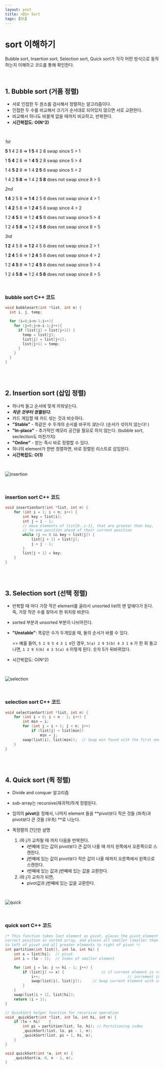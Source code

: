 ```yaml
---
layout: post
title: <DS> Sort 
tags: [DS]
---
```




# sort 이해하기

Bubble sort, Insertion sort, Selection sort, Quick sort가 각각 어떤 방식으로 동작하는지 이해하고 코드를 통해 확인한다. 

<br>

## 1. Bubble sort (거품 정렬)

- 서로 인접한 두 원소를 검사해서 정렬하는 알고리즘이다.
- 인접한 두 수를 비교해서 크기가 순서대로 되어있지 않으면 서로 교환한다. 
- 비교해서 하나도 바꿀게 없을 때까지 비교하고, 반복한다. 
- __시간복잡도: O(N^2)__

<br>

_1st_

__5 1__ 4 2 8 => __1 5__ 4 2 8	swap since 5 > 1

1 __5 4__ 2 8 => 1 __4 5__ 2 8	swap since 5 > 4

1 4 __5 2__ 8 => 1 4 __2 5__ 8	swap since 5 > 2

1 4 2 __5 8__ => 1 4 2 __5 8__	does not swap since 8 > 5

_2nd_

__1 4__ 2 5 8 => __1 4__ 2 5 8	does not swap since 4 > 1

1 __4 2__ 5 8 => 1 __2 4__ 5 8	swap since 4 > 2

1 2 __4 5__ 8 => 1 2 __4 5__ 8 does not swap since 5 > 4

1 2 4 __5 8__ => 1 2 4 __5 8__	does not swap since 8 > 5

_3rd_

__1 2__ 4 5 8 => __1 2__ 4 5 8	 does not swap since 2 > 1

1 __2 4__ 5 8 => 1 __2 4__ 5 8	does not swap since 4 > 2

1 2 __4 5__ 8 => 1 2 __4 5__ 8	does not swap since 5 > 4

1 2 4 __5 8__ => 1 2 4 __5 8__	does not swap since 8 > 5

<br>

### bubble sort C++ 코드

```c++
void bubblesort(int *list, int n) {
  int i, j, temp;

  for (i=0;i<n-1;i++){
    for (j=0;j<n-i-1;j++){
      if (list[j] > list[j+1]) {
        temp = list[j];
        list[j] = list[j+1];
        list[j+1] = temp;
      }
    }
  }
}
```

<br>

<br>

## 2. Insertion sort (삽입 정렬)

- 하나씩 들고 순서에 맞게 끼워넣는다. 
- *__작은 것부터 정렬된다.__* 
- 카드 게임할 때 카드 섞는 것과 비슷하다. 
- __"Stable"__ - 똑같은 수 두개의 순서를 바꾸지 _않는다._  (순서가 섞이지 않는다! )
- __"In-place"__ - 추가적인 메모리 공간을 필요로 하지 않는다. (bubble sort, seclection도 마찬가지) 
- __"Online"__ - 받는 즉시 바로 정렬할 수 있다. 
- 하나의 element가 한번 정렬하면, 바로 정렬된 리스트로 삽입된다. 
- __시간복잡도: O(1)__

<br>

![insertion](https://upload.wikimedia.org/wikipedia/commons/e/ea/Insertion_sort_001.PNG)

<br>

### insertion sort C++ 코드

```c++
void insertionSort(int *list, int n) {
	for (int i = 1; i < n; i++) {
		int key = list[i];
		int j = i - 1;
		// move elements of list[0..i-1], that are greater than key,
		// to one position ahead of their current position
		while (j >= 0 && key < list[j]) {
			list[j + 1] = list[j];
			j = j - 1;
		}
		list[j + 1] = key;
	}
}
```

<br>

<br>

## 3. Selection sort (선택 정렬)

- 반복할 때 마다 가장 작은 element를 골라서 unsorted list의 맨 앞에다가 둔다. 즉, 가장 작은 수를 찾아서 현 위치랑 바꾼다. 

- sorted 부분과 unsorted 부분이 나뉘어진다. 

- __"Unstable"__: 똑같은 수가 두개있을 때, 둘의 순서가 바뀔 수 있다.  

  => 예를 들어, `5 2 9 5 4 3 1 6`인 경우, `5(a) 2 9 5(b) 4 3 1 6` 가 한 회 돌고 나면,  `1 2 9 5(b) 4 3 5(a) 6` 이렇게 된다. 숫자 5가 뒤바뀌었다. 

- 시간복잡도: O(N^2)

<br>

![selection](https://upload.wikimedia.org/wikipedia/commons/9/94/Selection-Sort-Animation.gif)

<br>

### selection sort C++ 코드

```c++
void selectionSort(int *list, int n) {
	for (int i = 0; i < n - 1; i++) {
		int min = i;
		for (int j = i + 1; j < n; j++)
			if (list[j] < list[min]) 
				min = j;
		swap(list[i], list[min]);  // Swap min found with the first one of unsorted
	}
}
```

<br>

<br>

## 4. Quick sort (퀵 정렬) 

- Divide and conquer 알고리즘 
- sub-array는 recursive(재귀적)하게 정렬된다. 
- 임의의 **pivot**을 정해서, 나머지 element 들을 **pivot보다 작은 것들 (좌측)과 pivot보다 큰 것들 (우측) **로 나눈다.

- 퀵정렬의 간단한 설명
  1. i와 j가 교차될 때 까지 다음을 반복한다.
     - i번째에 있는 값이 pivot보다 큰 값이 나올 때 까지 왼쪽에서 오른쪽으로 스캔한다.
     - j번째에 있는 값이 pivot보다 작은 값이 나올 때까지 오른쪽에서 왼쪽으로 스캔한다.
     - i번째에 있는 값과 j번째에 있는 값을 교환한다.
  2. i와 j가 교차가 되면, 
     - pivot값과 j번째에 있는 값을 교환한다. 

<br>

![quick](https://www.tutorialspoint.com/data_structures_algorithms/images/quick_sort_partition_animation.gif)

<br>

### quick sort C++ 코드

```c++
/* This function takes last element as pivot, places the pivot element at its
correct position in sorted array, and places all smaller (smaller than pivot)
to left of pivot and all greater elements to right of pivot */
int partition(int list[], int lo, int hi) {
	int x = list[hi];  // pivot
	int i = (lo - 1);  // Index of smaller element

	for (int j = lo; j <= hi - 1; j++) {
		if (list[j] <= x) { 				// if current element is <= pivot
			i++;    									// increment index of smaller element
			swap(list[i], list[j]);  	// Swap current element with index
		}
	}
	swap(list[i + 1], list[hi]);
	return (i + 1);
}

// QuickSort helper function for recursive operation
void _quickSort(int *list, int lo, int hi, int n) {
	if (lo < hi) 	{
		int pi = partition(list, lo, hi); // Partitioning index
		_quickSort(list, lo, pi - 1, n);
		_quickSort(list, pi + 1, hi, n);
	}
}

void quickSort(int *a, int n) {
	_quickSort(a, 0, n - 1, n);  
}
```

<br>





